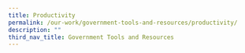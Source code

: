 ```yaml
---
title: Productivity
permalink: /our-work/government-tools-and-resources/productivity/
description: ""
third_nav_title: Government Tools and Resources
---
```

